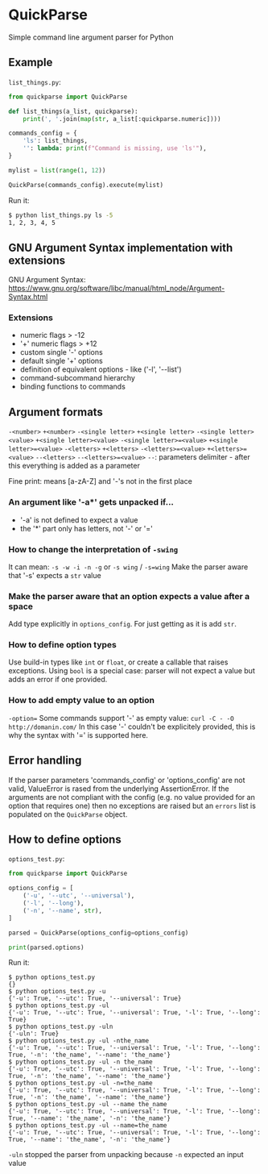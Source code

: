 # QuickParse
Simple command line argument parser for Python

## Example

`list_things.py`:
```python
from quickparse import QuickParse

def list_things(a_list, quickparse):
    print(', '.join(map(str, a_list[:quickparse.numeric])))

commands_config = {
    'ls': list_things,
    '': lambda: print(f"Command is missing, use 'ls'"),
}

mylist = list(range(1, 12))

QuickParse(commands_config).execute(mylist)
```

Run it:
```sh
$ python list_things.py ls -5
1, 2, 3, 4, 5
```

## GNU Argument Syntax implementation with extensions
GNU Argument Syntax: https://www.gnu.org/software/libc/manual/html_node/Argument-Syntax.html

### Extensions
- numeric flags > -12
- '+' numeric flags > +12
- custom single '-' options
- default single '+' options
- definition of equivalent options - like ('-l', '--list')
- command-subcommand hierarchy
- binding functions to commands

## Argument formats
`-<number>`
`+<number>`
`-<single letter>`
`+<single letter>`
`-<single letter><value>`
`+<single letter><value>`
`-<single letter>=<value>`
`+<single letter>=<value>`
`-<letters>`
`+<letters>`
`-<letters>=<value>`
`+<letters>=<value>`
`--<letters>`
`--<letters>=<value>`
`--`: parameters delimiter - after this everything is added as a parameter

Fine print:
<letters> means [a-zA-Z] and '-'s not in the first place

### An argument like '-a*' gets unpacked if...
- '-a' is not defined to expect a value
- the '*' part only has letters, not '-' or '='

### How to change the interpretation of `-swing`
It can mean:
`-s -w -i -n -g`
or
`-s wing` / `-s=wing`
Make the parser aware that '-s' expects a `str` value

### Make the parser aware that an option expects a value after a space
Add type explicitly in `options_config`.
For just getting as it is add `str`.

### How to define option types
Use build-in types like `int` or `float`, or create a callable that raises exceptions.
Using `bool` is a special case: parser will not expect a value but adds an error if one provided.

### How to add empty value to an option
`-option=`
Some commands support '-' as empty value:
`curl -C - -O http://domanin.com/`
In this case '-' couldn't be explicitely provided, this is why the syntax with '=' is supported here.

## Error handling
If the parser parameters 'commands_config' or 'options_config' are not valid, ValueError is rased from the underlying AssertionError.
If the arguments are not compliant with the config (e.g. no value provided for an option that requires one) then no exceptions are raised but an `errors` list is populated on the `QuickParse` object.

## How to define options
`options_test.py`:
```python
from quickparse import QuickParse

options_config = [
    ('-u', '--utc', '--universal'),
    ('-l', '--long'),
    ('-n', '--name', str),
]

parsed = QuickParse(options_config=options_config)

print(parsed.options)
```

Run it:
```
$ python options_test.py
{}
$ python options_test.py -u
{'-u': True, '--utc': True, '--universal': True}
$ python options_test.py -ul
{'-u': True, '--utc': True, '--universal': True, '-l': True, '--long': True}
$ python options_test.py -uln
{'-uln': True}
$ python options_test.py -ul -nthe_name
{'-u': True, '--utc': True, '--universal': True, '-l': True, '--long': True, '-n': 'the_name', '--name': 'the_name'}
$ python options_test.py -ul -n the_name
{'-u': True, '--utc': True, '--universal': True, '-l': True, '--long': True, '-n': 'the_name', '--name': 'the_name'}
$ python options_test.py -ul -n=the_name
{'-u': True, '--utc': True, '--universal': True, '-l': True, '--long': True, '-n': 'the_name', '--name': 'the_name'}
$ python options_test.py -ul --name the_name
{'-u': True, '--utc': True, '--universal': True, '-l': True, '--long': True, '--name': 'the_name', '-n': 'the_name'}
$ python options_test.py -ul --name=the_name
{'-u': True, '--utc': True, '--universal': True, '-l': True, '--long': True, '--name': 'the_name', '-n': 'the_name'}
```

`-uln` stopped the parser from unpacking because `-n` expected an input value
